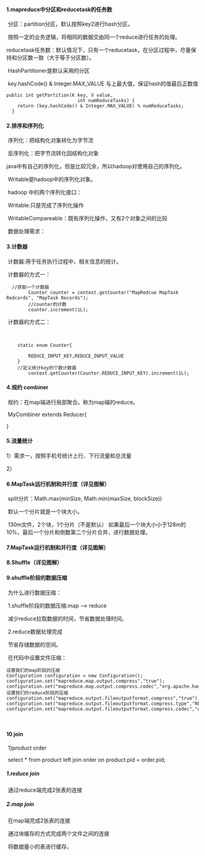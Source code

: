 #### 1.mapreduce中分区和reducetask的任务数

​	分区：partition分区，默认按照key2进行hash分区。

​		   按照一定的业务逻辑，将相同的数据交由同一个reduce进行任务的处理。

​	reducetask任务数：默认情况下，只有一个reducetask，在分区过程中，尽量保持和分区数一致（大于等于分区数）。

​		HashPartitioner是默认采用的分区

​		key.hashCode() & Integer.MAX_VALUE  与上最大值，保证hash的值最后正数值

```
public int getPartition(K key, V value,
                          int numReduceTasks) {
    return (key.hashCode() & Integer.MAX_VALUE) % numReduceTasks;
  }
```

#### 2.排序和序列化

​	序列化：把结构化对象转化为字节流

​	反序列化：把字节流转化回结构化对象

​	java中有自己的序列化，但是比较冗余，所以hadoop对使用自己的序列化。

​	Writable是hadoop中的序列化对象。

​	hadoop 中的两个序列化接口：

​	Writable:只是完成了序列化操作

​	WritableCompareable：既有序列化操作，又有2个对象之间的比较

​	数据处理需求：

#### 3.计数器

​	计数器:用于任务执行过程中，相关信息的统计。

​	计数器的方式一：

```
  //获取一个计数器
        Counter counter = context.getCounter("MapRedcue MapTask Redcords", "MapTask Records");
        //counter的计数
        counter.increment(1L);
```

​	计数器的方式二：

​	

```
	static enum Counter{

        REDUCE_INPUT_KEY,REDUCE_INPUT_VALUE
    }
    //定义统计key的个数计数器
        context.getCounter(Counter.REDUCE_INPUT_KEY).increment(1L);
```



#### 4.规约 combiner

​	规约：在map端进行局部聚合。称为map端的reduce。

​	MyCombiner extends  Reducer{

}

#### 5.流量统计

1）需求一，按照手机号统计上行、下行流量和总流量

2）

#### 6.MapTask运行机制和并行度（详见图解）

​	split分片：Math.max(minSize, Math.min(maxSize, blockSize))

​	默认一个分片就是一个块大小。

​	130m文件，2个块，1个分片（不是默认）  如果最后一个块大小小于128m的10%，最后一个分片和倒数第二个分片合并，进行数据处理。

#### 7.MapTask运行机制和并行度（详见图解）

#### 8.Shuffle（详见图解）

#### 9.shuffle阶段的数据压缩

​	为什么进行数据压缩：

​		1.shuffle阶段的数据压缩:map --> reduce

​		减少reduce拉取数据的时间，节省数据处理时间。

​		2.reduce数据处理完成

​		节省存储数据的空间。

​	在代码中设置文件压缩：

```
设置我们的map阶段的压缩
Configuration configuration = new Configuration();
configuration.set("mapreduce.map.output.compress","true");
configuration.set("mapreduce.map.output.compress.codec","org.apache.hadoop.io.compress.SnappyCodec");
设置我们的reduce阶段的压缩
configuration.set("mapreduce.output.fileoutputformat.compress","true");
configuration.set("mapreduce.output.fileoutputformat.compress.type","RECORD");
configuration.set("mapreduce.output.fileoutputformat.compress.codec","org.apache.hadoop.io.compress.SnappyCodec");

```

​	

#### 10 join

​	1)product   order

​	select * from product left join order on product.pid = order.pid;

##### 1.reduce join

​	通过reduce端完成2张表的连接



##### 2.map join

​	在map端完成2张表的连接

​	通过块缓存的方式完成两个文件之间的连接

​	将数据量小的表进行缓存。

​	